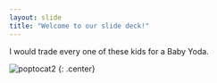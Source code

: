 ```yaml
---
layout: slide
title: "Welcome to our slide deck!"
---
```


I would trade every one of these kids for a Baby Yoda.

![poptocat2](https://octodex.github.com/images/poptocat_v2.png)
{: .center}
